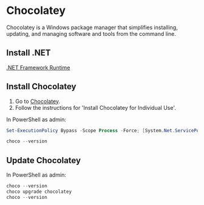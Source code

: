 # Chocolatey

Chocolatey is a Windows package manager that simplifies installing, updating, and managing software and tools from the command line.

## Install .NET

[.NET Framework Runtime](https://dotnet.microsoft.com/en-us/download/dotnet-framework)

## Install Chocolatey

1. Go to [Chocolatey](https://chocolatey.org/install).
2. Follow the instructions for 'Install Chocolatey for Individual Use'.

In PowerShell as admin: 

```powershell
Set-ExecutionPolicy Bypass -Scope Process -Force; [System.Net.ServicePointManager]::SecurityProtocol = [System.Net.ServicePointManager]::SecurityProtocol -bor 3072; iex ((New-Object System.Net.WebClient).DownloadString('https://community.chocolatey.org/install.ps1'))

choco --version
```

## Update Chocolatey

In PowerShell as admin: 

```powershell
choco --version
choco upgrade chocolatey
choco --version
```
